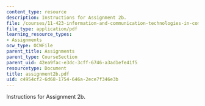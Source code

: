 ```yaml
---
content_type: resource
description: Instructions for Assignment 2b.
file: /courses/11-423-information-and-communication-technologies-in-community-development-spring-2004/c4954cf26d681754646a2ece7f346e3b_assignment2b.pdf
file_type: application/pdf
learning_resource_types:
- Assignments
ocw_type: OCWFile
parent_title: Assignments
parent_type: CourseSection
parent_uid: 42ea9fac-e3dc-3cff-6746-a3ad1efe41f5
resourcetype: Document
title: assignment2b.pdf
uid: c4954cf2-6d68-1754-646a-2ece7f346e3b
---
```

Instructions for Assignment 2b.

